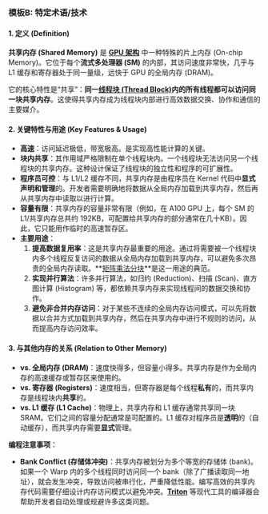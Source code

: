### 模板B: 特定术语/技术

#### 1. 定义 (Definition)
**共享内存 (Shared Memory)** 是 **[GPU 架构](./Lecture6-GPU-Architecture.md)** 中一种特殊的片上内存 (On-chip Memory)。它位于每个**流式多处理器 (SM)** 的内部，其访问速度非常快，几乎与 L1 缓存和寄存器处于同一量级，远快于 GPU 的全局内存 (DRAM)。

它的核心特性是“共享”：**同一[线程块 (Thread Block)](./Lecture6-GPU-Execution-Model.md)内的所有线程都可以访问同一块共享内存**。这使得共享内存成为线程块内部进行高效数据交换、协作和通信的主要媒介。

#### 2. 关键特性与用途 (Key Features & Usage)
*   **高速**：访问延迟极低，带宽极高。是实现高性能计算的关键。
*   **块内共享**：其作用域严格限制在单个线程块内。一个线程块无法访问另一个线程块的共享内存。这种设计保证了线程块的独立性和程序的可扩展性。
*   **程序员可控**：与 L1/L2 缓存不同，共享内存是由程序员在 Kernel 代码中**显式声明和管理**的。开发者需要明确地将数据从全局内存加载到共享内存，然后再从共享内存中读取以进行计算。
*   **容量有限**：共享内存的容量非常有限（例如，在 A100 GPU 上，每个 SM 的 L1/共享内存总共约 192KB，可配置给共享内存的部分通常在几十KB）。因此，它只能用作临时的高速暂存区。
*   **主要用途**：
    1.  **提高数据复用率**：这是共享内存最重要的用途。通过将需要被一个线程块内多个线程反复访问的数据从全局内存加载到共享内存，可以避免多次昂贵的全局内存读取。**[矩阵乘法分块](./Lecture6-Matrix-Multiplication-Tiling.md)**是这一用途的典范。
    2.  **实现并行算法**：许多并行算法，如归约 (Reduction)、扫描 (Scan)、直方图计算 (Histogram) 等，都依赖共享内存来实现线程间的数据交换和协作。
    3.  **避免非合并内存访问**：对于某些不连续的全局内存访问模式，可以先将数据以合并方式加载到共享内存，然后在共享内存中进行不规则的访问，从而提高内存访问效率。

#### 3. 与其他内存的关系 (Relation to Other Memory)
*   **vs. 全局内存 (DRAM)**：速度快得多，但容量小得多。共享内存是作为全局内存的高速缓存或暂存区来使用的。
*   **vs. 寄存器 (Registers)**：速度相当，但寄存器是每个线程**私有**的，而共享内存是线程块内**共享**的。
*   **vs. L1 缓存 (L1 Cache)**：物理上，共享内存和 L1 缓存通常共享同一块 SRAM。它们之间的容量分配通常是可配置的。L1 缓存对程序员是**透明**的（自动缓存），而共享内存需要**显式**管理。

**编程注意事项**：
*   **Bank Conflict (存储体冲突)**：共享内存被划分为多个等宽的存储体 (bank)。如果一个 Warp 内的多个线程同时访问同一个 bank（除了广播读取同一地址），就会发生冲突，导致访问被串行化，严重降低性能。编写高效的共享内存代码需要仔细设计内存访问模式以避免冲突。**[Triton](./Lecture6-Triton.md)** 等现代工具的编译器会帮助开发者自动处理或规避许多这类问题。